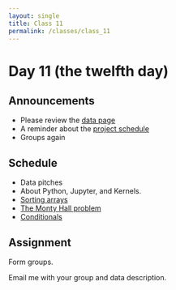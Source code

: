 ```yaml
---
layout: single
title: Class 11
permalink: /classes/class_11
---
```


# Day 11 (the twelfth day)

## Announcements

* Please review the [data page](../projects/data)
* A reminder about the [project schedule](../project)
* Groups again

## Schedule

* Data pitches
* About Python, Jupyter, and Kernels.
* [Sorting arrays](../chapters/06/sorting_arrays)
* [The Monty Hall problem](../chapters/06/monty_hall)
* [Conditionals](../chapters/06/conditional_statements)

## Assignment

Form groups.

Email me with your group and data description.
